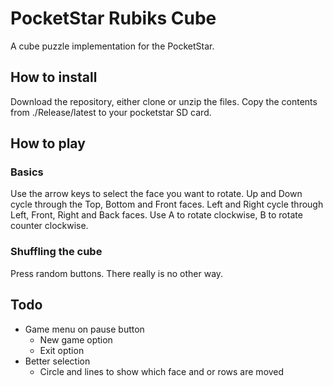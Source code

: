 # PocketStar Rubiks Cube
A cube puzzle implementation for the PocketStar.

## How to install
Download the repository, either clone or unzip the files.
Copy the contents from ./Release/latest to your pocketstar SD card.

## How to play
### Basics
Use the arrow keys to select the face you want to rotate.
Up and Down cycle through the Top, Bottom and Front faces. 
Left and Right cycle through Left, Front, Right and Back faces.
Use A to rotate clockwise, B to rotate counter clockwise.

### Shuffling the cube
Press random buttons. There really is no other way.


## Todo
 - Game menu on pause button
   - New game option
   - Exit option
 - Better selection
   - Circle and lines to show which face and or rows are moved

